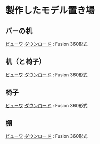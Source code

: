# 製作したモデル置き場
## バーの机
[ビューワ](./bar/index.html)
[ダウンロード](./bar/bar%20v6.f3d) : Fusion 360形式

## 机（と椅子）
[ビューワ](./desk/index.html)
[ダウンロード](./desk/desk%20v6.f3z) : Fusion 360形式

## 椅子
[ビューワ](./chair/index.html)
[ダウンロード](./chair/chair%20v7.f3d) : Fusion 360形式

## 棚
[ビューワ](./shelf/index.html)
[ダウンロード](./shelf/shelf%20v11.f3d) : Fusion 360形式

